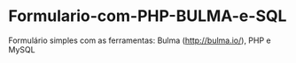 # Formulario-com-PHP-BULMA-e-SQL

Formulário simples com as ferramentas:
Bulma (http://bulma.io/),
PHP e
MySQL
